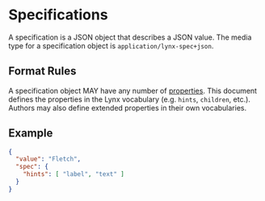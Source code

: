 # Specifications

A specification is a JSON object that describes a JSON value. The media type for a specification object is `application/lynx-spec+json`.

## Format Rules

A specification object MAY have any number of [properties](/specifications/properties/). This document defines the properties in the Lynx vocabulary (e.g. `hints`, `children`, etc.). Authors may also define extended properties in their own vocabularies.

## Example

```json
{
  "value": "Fletch",
  "spec": {
    "hints": [ "label", "text" ]
  }
}
```

